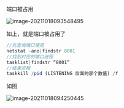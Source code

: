端口被占用

![image-20211018093548495](D:\LJY\code\dataNote20221010\img\image-20211018093548495.png)

如上，就是端口被占用了

```js
//先查询端口使用
netstat -ano|findstr 8001
//找到对应的端口进程
tasklist|findstr “8001”
//结束进程
taskkill /pid (LISTENING 后面的那个数值) /f
```

如图

![image-20211018094250445](D:\LJY\code\dataNote20221010\img\image-20211018094250445.png)

